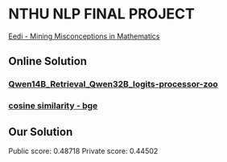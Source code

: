 # NTHU NLP FINAL PROJECT

[Eedi - Mining Misconceptions in Mathematics](https://www.kaggle.com/competitions/eedi-mining-misconceptions-in-mathematics/overview)

## Online Solution

### [Qwen14B_Retrieval_Qwen32B_logits-processor-zoo](https://www.kaggle.com/code/jagatkiran/qwen14b-retrieval-qwen32b-logits-processor-zoo/notebook)

### [cosine similarity - bge](https://www.kaggle.com/code/jaytonde/cosine-similarity-bge/notebook)

## Our Solution

Public score: 0.48718
Private score: 0.44502
